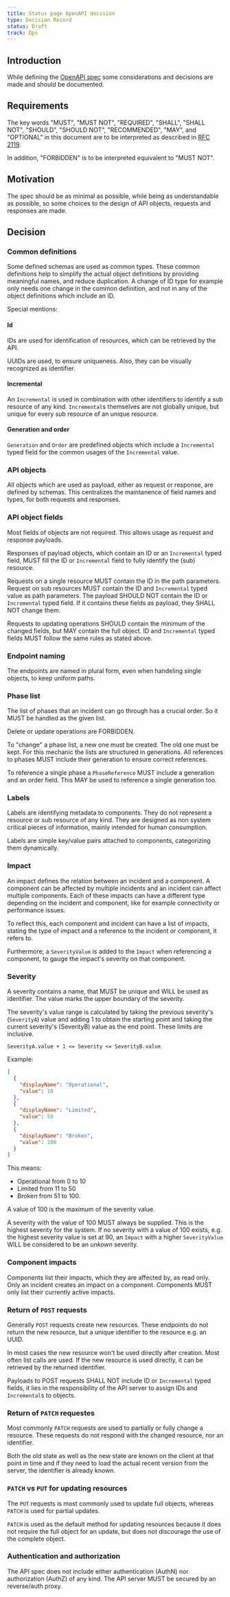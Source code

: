 ```yaml
---
title: Status page OpenAPI decision
type: Decision Record
status: Draft
track: Ops
---
```


## Introduction

While defining the [OpenAPI spec](https://github.com/SovereignCloudStack/status-page-openapi) some considerations and decisions are made and should be documented.

## Requirements

The key words "MUST", "MUST NOT", "REQUIRED", "SHALL", "SHALL NOT", "SHOULD", "SHOULD NOT", "RECOMMENDED", "MAY", and "OPTIONAL" in this document are to be interpreted as described in [RFC 2119](https://datatracker.ietf.org/doc/html/rfc2119).

In addition, "FORBIDDEN" is to be interpreted equivalent to "MUST NOT".

## Motivation

The spec should be as minimal as possible, while being as understandable as possible, so some choices to the design of API objects, requests and responses are made.

## Decision

### Common definitions

Some defined schemas are used as common types. These common definitions help to simplify the actual object definitions by providing meaningful names, and reduce duplication. A change of ID type for example only needs one change in the common definition, and not in any of the object definitions which include an ID.

Special mentions:

#### Id

IDs are used for identification of resources, which can be retrieved by the API.

UUIDs are used, to ensure uniqueness. Also, they can be visually recognized as identifier.

#### Incremental

An `Incremental` is used in combination with other identifiers to identify a sub resource of any kind. `Incremental`s themselves are not globally unique, but unique for every sub resource of an unique resource.

#### Generation and order

`Generation` and `Order` are predefined objects which include a `Incremental` typed field for the common usages of the `Incremental` value.

### API objects

All objects which are used as payload, either as request or response, are defined by schemas. This centralizes the maintanence of field names and types, for both requests and responses.

### API object fields

Most fields of objects are not required. This allows usage as request and response payloads.

Responses of payload objects, which contain an ID or an `Incremental` typed field, MUST fill the ID or `Incremental` field to fully identify the (sub) resource.

Requests on a single resource MUST contain the ID in the path parameters. Request on sub resources MUST contain the ID and `Incremental` typed value as path parameters. The payload SHOULD NOT contain the ID or `Incremental` typed field.
If it contains these fields as payload, they SHALL NOT change them.

Requests to updating operations SHOULD contain the minimum of the changed fields, but MAY contain the full object. ID and `Incremental` typed fields MUST follow the same rules as stated above.

### Endpoint naming

The endpoints are named in plural form, even when handeling single objects, to keep uniform paths.

### Phase list

The list of phases that an incident can go through has a crucial order. So it MUST be handled as the given list.

Delete or update operations are FORBIDDEN.

To "change" a phase list, a new one must be created. The old one must be kept. For this mechanic the lists are structured in generations. All references to phases MUST include their generation to ensure correct references.

To reference a single phase a `PhaseReference` MUST include a generation and an order field. This MAY be used to reference a single generation too.

### Labels

Labels are identifying metadata to components. They do not represent a resource or sub resource of any kind. They are designed as non system critical pieces of information, mainly intended for human consumption.

Labels are simple key/value pairs attached to components, categorizing them dynamically.

### Impact

An impact defines the relation between an incident and a component. A component can be affected by multiple incidents and an incident can affect multiple components. Each of these impacts can have a different type depending on the incident and component, like for example connectivity or performance issues.

To reflect this, each component and incident can have a list of impacts, stating the type of impact and a reference to the incident or component, it refers to.

Furthermore, a `SeverityValue` is added to the `Impact` when referencing a component, to gauge the impact's severity on that component.

### Severity

A severity contains a name, that MUST be unique and WILL be used as identifier. The value marks the upper boundary of the severity.

The severity's value range is calculated by taking the previous severity's (`SeverityA`) value and adding 1 to obtain the starting point and taking the current severity's (SeverityB) value as the end point. These limits are inclusive.

`SeverityA.value + 1 <= Severity <= SeverityB.value`

Example:

```json
[
  {
    "displayName": "Operational",
    "value": 10
  },
  {
    "displayName": "Limited",
    "value": 50
  },
  {
    "displayName": "Broken",
    "value": 100
  }
]
```

This means:

- Operational from 0 to 10
- Limited from 11 to 50
- Broken from 51 to 100.

A value of 100 is the maximum of the severity value.

A severity with the value of 100 MUST always be supplied. This is the highest severity for the system. If no severity with a value of 100 exists, e.g. the highest severity value is set at 90, an `Impact` with a higher `SeverityValue` WILL be considered to be an _unkown_ severity.

### Component impacts

Components list their impacts, which they are affected by, as read only. Only an incident creates an impact on a component. Components MUST only list their currently active impacts.

### Return of `POST` requests

Generally `POST` requests create new resources. These endpoints do not return the new resource, but a unique identifier to the resource e.g. an UUID.

In most cases the new resource won't be used directly after creation. Most often list calls are used. If the new resource is used directly, it can be retrieved by the returned identifier.

Payloads to POST requests SHALL NOT include ID or `Incremental` typed fields, it lies in the responsibility of the API server to assign IDs and `Incremental`s to objects.

### Return of `PATCH` requestes

Most commonly `PATCH` requests are used to partially or fully change a resource. These requests do not respond with the changed resource, nor an identifier.

Both the old state as well as the new state are known on the client at that point in time and if they need to load the actual recent version from the server, the identifier is already known.

### `PATCH` vs `PUT` for updating resources

The `PUT` requests is most commonly used to update full objects, whereas `PATCH` is used for partial updates.

`PATCH` is used as the default method for updating resources because it does not require the full object for an update, but does not discourage the use of the complete object.

### Authentication and authorization

The API spec does not include either authentication (AuthN) nor authorization (AuthZ) of any kind. The API server MUST be secured by an reverse/auth proxy.

